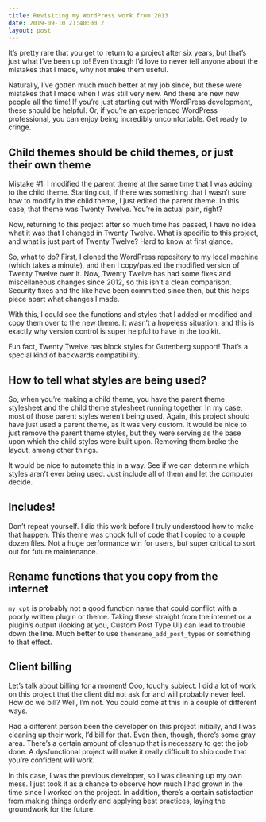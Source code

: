 ```yaml
---
title: Revisiting my WordPress work from 2013
date: 2019-09-10 21:40:00 Z
layout: post
---
```


It’s pretty rare that you get to return to a project after six years, but that’s just what I’ve been up to! Even though I’d love to never tell anyone about the mistakes that I made, why not make them useful.

Naturally, I’ve gotten much much better at my job since, but these were mistakes that I made when I was still very new. And there are new new people all the time! If you’re just starting out with WordPress development, these should be helpful. Or, if you’re an experienced WordPress professional, you can enjoy being incredibly uncomfortable. Get ready to cringe.

## Child themes should be child themes, or just their own theme

Mistake #1: I modified the parent theme at the same time that I was adding to the child theme. Starting out, if there was something that I wasn’t sure how to modify in the child theme, I just edited the parent theme. In this case, that theme was Twenty Twelve. You’re in actual pain, right?

Now, returning to this project after so much time has passed, I have no idea what it was that I changed in Twenty Twelve. What is specific to this project, and what is just part of Twenty Twelve? Hard to know at first glance.

So, what to do? First, I cloned the WordPress repository to my local machine (which takes a minute), and then I copy/pasted the modified version of Twenty Twelve over it. Now, Twenty Twelve has had some fixes and miscellaneous changes since 2012, so this isn’t a clean comparison. Security fixes and the like have been committed since then, but this helps piece apart what changes I made.

With this, I could see the functions and styles that I added or modified and copy them over to the new theme. It wasn’t a hopeless situation, and this is exactly why version control is super helpful to have in the toolkit.

Fun fact, Twenty Twelve has block styles for Gutenberg support! That’s a special kind of backwards compatibility.

## How to tell what styles are being used?

So, when you’re making a child theme, you have the parent theme stylesheet and the child theme stylesheet running together.  In my case, most of those parent styles weren’t being used. Again, this project should have just used a parent theme, as it was very custom. It would be nice to just remove the parent theme styles, but they were serving as the base upon which the child styles were built upon. Removing them broke the layout, among other things.

It would be nice to automate this in a way. See if we can determine which styles aren’t ever being used. Just include all of them and let the computer decide.

## Includes!

Don’t repeat yourself. I did this work before I truly understood how to make that happen. This theme was chock full of code that I copied to a couple dozen files. Not a huge performance win for users, but super critical to sort out for future maintenance.

## Rename functions that you copy from the internet

`my_cpt` is probably not a good function name that could conflict with a poorly written plugin or theme. Taking these straight from the internet or a plugin’s output (looking at you, Custom Post Type UI) can lead to trouble down the line. Much better to use `themename_add_post_types` or something to that effect.

## Client billing

Let’s talk about billing for a moment! Ooo, touchy subject. I did a lot of work on this project that the client did not ask for and will probably never feel. How do we bill? Well, I’m not. You could come at this in a couple of different ways.

Had a different person been the developer on this project initially, and I was cleaning up their work, I’d bill for that. Even then, though, there’s some gray area. There’s a certain amount of cleanup that is necessary to get the job done. A dysfunctional project will make it really difficult to ship code that you’re confident will work.

In this case, I was the previous developer, so I was cleaning up my own mess. I just took it as a chance to observe how much I had grown in the time since I worked on the project. In addition, there’s a certain satisfaction from making things orderly and applying best practices, laying the groundwork for the future.